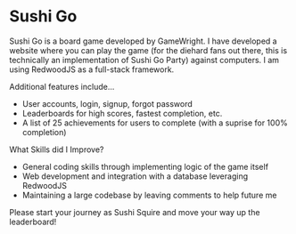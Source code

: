 # Sushi Go

Sushi Go is a board game developed by GameWright. I have developed a website where you can play the game (for the diehard fans out there, this is technically an implementation of Sushi Go Party) against computers. I am using RedwoodJS as a full-stack framework. 

Additional features include...
- User accounts, login, signup, forgot password
- Leaderboards for high scores, fastest completion, etc.
- A list of 25 achievements for users to complete (with a suprise for 100% completion)

What Skills did I Improve?
- General coding skills through implementing logic of the game itself
- Web development and integration with a database leveraging RedwoodJS
- Maintaining a large codebase by leaving comments to help future me

Please start your journey as Sushi Squire and move your way up the leaderboard!
